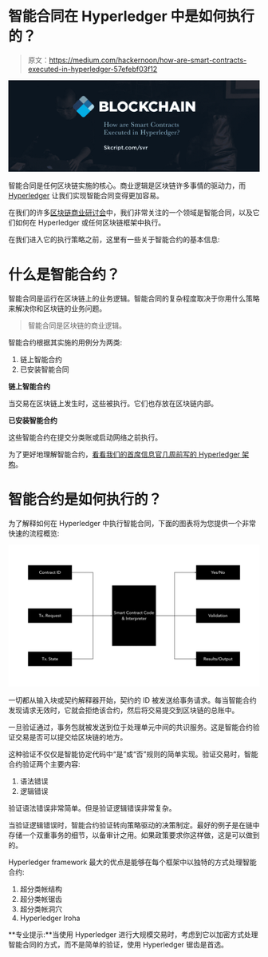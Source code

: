 # 智能合同在 Hyperledger 中是如何执行的？

> 原文：<https://medium.com/hackernoon/how-are-smart-contracts-executed-in-hyperledger-57efebf03f12>

![](img/bdda5751bcab6929de71f55cf10dd0cb.png)

智能合同是任何区块链实施的核心。商业逻辑是区块链许多事情的驱动力，而 [Hyperledger](https://hackernoon.com/tagged/hyperledger) 让我们实现智能合同变得更加容易。

在我们的许多[区块链商业研讨会](https://www.skcript.com/blockchain/business-workshop/)中，我们非常关注的一个领域是智能合同，以及它们如何在 Hyperledger 或任何区块链框架中执行。

在我们进入它的执行策略之前，这里有一些关于智能合约的基本信息:

# 什么是智能合约？

智能合同是运行在区块链上的业务逻辑。智能合同的复杂程度取决于你用什么策略来解决你和区块链的业务问题。

> 智能合同是区块链的商业逻辑。

智能合约根据其实施的用例分为两类:

1.  链上智能合约
2.  已安装智能合同

**链上智能合约**

当交易在区块链上发生时，这些被执行。它们也存放在区块链内部。

**已安装智能合约**

这些智能合约在提交分类账或启动网络之前执行。

为了更好地理解智能合约，[看看我们的首席信息官几周前写的 Hyperledger 架构](https://www.skcript.com/svr/understanding-hyperledger-fabric-s-architecture/)。

# 智能合约是如何执行的？

为了解释如何在 Hyperledger 中执行智能合同，下面的图表将为您提供一个非常快速的流程概览:

![](img/3110a02e1d7110cafbbcb3a4518ed756.png)

一切都从输入块或契约解释器开始，契约的 ID 被发送给事务请求。每当智能合约发现请求无效时，它就会拒绝该合约，然后将交易提交到区块链的总账中。

一旦验证通过，事务包就被发送到位于处理单元中间的共识服务。这是智能合约验证交易是否可以提交给区块链的地方。

这种验证不仅仅是智能协定代码中“是”或“否”规则的简单实现。验证交易时，智能合约验证两个主要内容:

1.  语法错误
2.  逻辑错误

验证语法错误非常简单。但是验证逻辑错误非常复杂。

当验证逻辑错误时，智能合约验证转向策略驱动的决策制定。最好的例子是在链中存储一个双重事务的细节，以备审计之用。如果政策要求你这样做，这是可以做到的。

Hyperledger framework 最大的优点是能够在每个框架中以独特的方式处理智能合约:

1.  超分类帐结构
2.  超分类帐锯齿
3.  超分类帐洞穴
4.  Hyperledger Iroha

**专业提示:**当使用 Hyperledger 进行大规模交易时，考虑到它以加密方式处理智能合同的方式，而不是简单的验证，使用 Hyperledger 锯齿是首选。